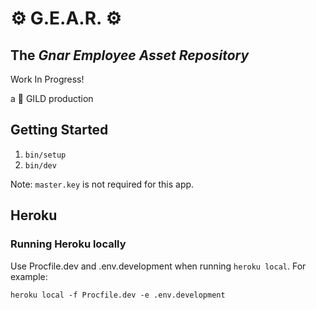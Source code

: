 # ⚙️ G.E.A.R. ⚙️

## The _Gnar Employee Asset Repository_

Work In Progress!

a 🥇 GILD production

## Getting Started

1. `bin/setup`
1. `bin/dev`

Note: `master.key` is not required for this app.

## Heroku

### Running Heroku locally

Use Procfile.dev and .env.development when running `heroku local`. For example:

```
heroku local -f Procfile.dev -e .env.development
```
